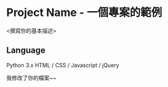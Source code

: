 # Project Name - 一個專案的範例
<撰寫你的基本描述>
## Language
Python 3.x
HTML / CSS / Javascript / jQuery

我修改了你的檔案~~
